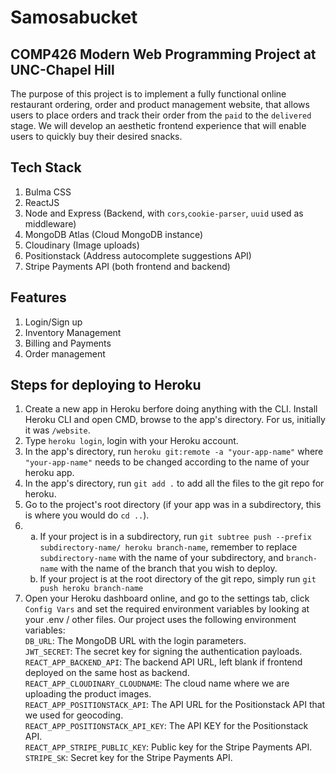 # Samosabucket

## COMP426 Modern Web Programming Project at UNC-Chapel Hill

The purpose of this project is to implement a fully functional online restaurant ordering, order and product management website, that allows users to place orders and track their order from the `paid` to the `delivered` stage. We will develop an aesthetic frontend experience that will enable users to quickly buy their desired snacks.

## Tech Stack

1. Bulma CSS
2. ReactJS
3. Node and Express (Backend, with `cors`,`cookie-parser`, `uuid` used as middleware)
4. MongoDB Atlas (Cloud MongoDB instance)
5. Cloudinary (Image uploads)
6. Positionstack (Address autocomplete suggestions API)
7. Stripe Payments API (both frontend and backend)

## Features

1. Login/Sign up
2. Inventory Management
3. Billing and Payments
4. Order management

## Steps for deploying to Heroku

1. Create a new app in Heroku berfore doing anything with the CLI. Install Heroku CLI and open CMD, browse to the app's directory. For us, initially it was `/website`.
2. Type `heroku login`, login with your Heroku account.
3. In the app's directory, run `heroku git:remote -a "your-app-name"` where `"your-app-name"` needs to be changed according to the name of your heroku app.
4. In the app's directory, run `git add .` to add all the files to the git repo for heroku.
5. Go to the project's root directory (if your app was in a subdirectory, this is where you would do `cd ..`).
6. <ol type="a"><li>If your project is in a subdirectory, run <code>git subtree push --prefix subdirectory-name/ heroku branch-name</code>, remember to replace <code>subdirectory-name</code> with the name of your subdirectory, and <code>branch-name</code> with the name of the branch that you wish to deploy.</li><li>If your project is at the root directory of the git repo, simply run <code>git push heroku branch-name</code></li></ol>
7. Open your Heroku dashboard online, and go to the settings tab, click `Config Vars` and set the required environment variables by looking at your .env / other files. Our project uses the following environment variables:<br>
   `DB_URL`: The MongoDB URL with the login parameters.<br>
   `JWT_SECRET`: The secret key for signing the authentication payloads.<br>
   `REACT_APP_BACKEND_API`: The backend API URL, left blank if frontend deployed on the same host as backend.<br>
   `REACT_APP_CLOUDINARY_CLOUDNAME`: The cloud name where we are uploading the product images.<br>
   `REACT_APP_POSITIONSTACK_API`: The API URL for the Positionstack API that we used for geocoding.<br>
   `REACT_APP_POSITIONSTACK_API_KEY`: The API KEY for the Positionstack API.<br>
   `REACT_APP_STRIPE_PUBLIC_KEY`: Public key for the Stripe Payments API.<br>
   `STRIPE_SK`: Secret key for the Stripe Payments API.<br>
